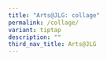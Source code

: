 ```yaml
---
title: "Arts@JLG: collage"
permalink: /collage/
variant: tiptap
description: ""
third_nav_title: Arts@JLG
---
```


